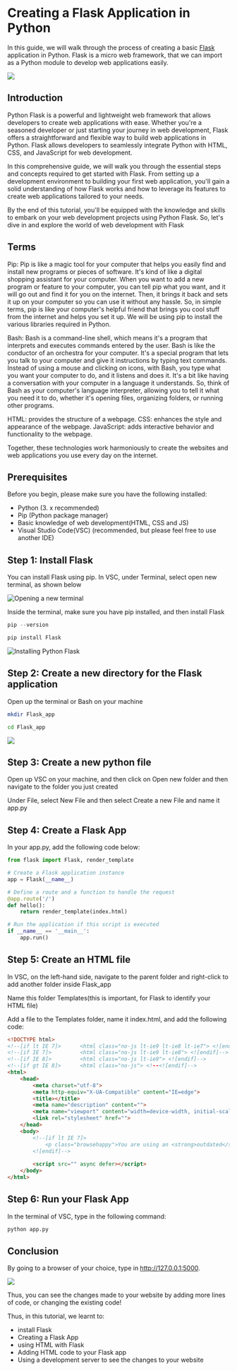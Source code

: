 # Creating a Flask Application in Python

In this guide, we will walk through the process of creating a basic [Flask](https://flask.palletsprojects.com/en/2.3.x/) application in Python. Flask is a micro web framework, that we can import as a Python module to develop web applications easily.

![](https://upload.wikimedia.org/wikipedia/commons/thumb/3/3c/Flask_logo.svg/1200px-Flask_logo.svg.png)

## Introduction

Python Flask is a powerful and lightweight web framework that allows developers to create web applications with ease. Whether you're a seasoned developer or just starting your journey in web development, Flask offers a straightforward and flexible way to build web applications in Python. Flask allows developers to seamlessly integrate Python with HTML, CSS, and JavaScript for web development. 

In this comprehensive guide, we will walk you through the essential steps and concepts required to get started with Flask. From setting up a development environment to building your first web application, you'll gain a solid understanding of how Flask works and how to leverage its features to create web applications tailored to your needs.

By the end of this tutorial, you'll be equipped with the knowledge and skills to embark on your web development projects using Python Flask. So, let's dive in and explore the world of web development with Flask

## Terms

Pip: Pip is like a magic tool for your computer that helps you easily find and install new programs or pieces of software. It's kind of like a digital shopping assistant for your computer. When you want to add a new program or feature to your computer, you can tell pip what you want, and it will go out and find it for you on the internet. Then, it brings it back and sets it up on your computer so you can use it without any hassle. So, in simple terms, pip is like your computer's helpful friend that brings you cool stuff from the internet and helps you set it up. We will be using pip to install the various libraries required in Python.

Bash: Bash is a command-line shell, which means it's a program that interprets and executes commands entered by the user. Bash is like the conductor of an orchestra for your computer. It's a special program that lets you talk to your computer and give it instructions by typing text commands. Instead of using a mouse and clicking on icons, with Bash, you type what you want your computer to do, and it listens and does it. It's a bit like having a conversation with your computer in a language it understands. So, think of Bash as your computer's language interpreter, allowing you to tell it what you need it to do, whether it's opening files, organizing folders, or running other programs.

HTML: provides the structure of a webpage.
CSS: enhances the style and appearance of the webpage.
JavaScript: adds interactive behavior and functionality to the webpage.

Together, these technologies work harmoniously to create the websites and web applications you use every day on the internet.

## Prerequisites

Before you begin, please make sure you have the following installed:

- Python (3. x recommended)
- Pip (Python package manager)
- Basic knowledge of web development(HTML, CSS and JS)
- Visual Studio Code(VSC) (recommended, but please feel free to use another IDE)

## Step 1: Install Flask

You can install Flask using pip. In VSC, under Terminal, select open new terminal, as shown below

![Opening a new terminal](https://i.ibb.co/bHyB2vS/Screen-Shot-2023-09-11-at-11-56-51-AM.png)

Inside the terminal, make sure you have pip installed, and then install Flask
```python
pip --version

pip install Flask
```
![Installing Python Flask](https://i.ibb.co/k62BB92/Screen-Shot-2023-09-21-at-11-30-00-AM.png)
## Step 2: Create a new directory for the Flask application

Open up the terminal or Bash on your machine

```bash
mkdir Flask_app

cd Flask_app
```
![](https://i.ibb.co/SwD461W/Screen-Shot-2023-09-21-at-11-41-15-AM.png)
## Step 3: Create a new python file

Open up VSC on your machine, and then click on Open new folder and then navigate to the folder you just created

Under File, select New File and then select Create a new File and name it app.py

## Step 4: Create a Flask App

In your app.py, add the following code below:

```python
from flask import Flask, render_template

# Create a Flask application instance
app = Flask(__name__)

# Define a route and a function to handle the request
@app.route('/')
def hello():
    return render_template(index.html)

# Run the application if this script is executed
if __name__ == '__main__':
    app.run()
```

## Step 5: Create an HTML file

In VSC, on the left-hand side, navigate to the parent folder and right-click to add another folder inside Flask_app

Name this folder Templates(this is important, for Flask to identify your HTML file)

Add a file to the Templates folder, name it index.html, and add the following code:

```HTML
<!DOCTYPE html>
<!--[if lt IE 7]>      <html class="no-js lt-ie9 lt-ie8 lt-ie7"> <![endif]-->
<!--[if IE 7]>         <html class="no-js lt-ie9 lt-ie8"> <![endif]-->
<!--[if IE 8]>         <html class="no-js lt-ie9"> <![endif]-->
<!--[if gt IE 8]>      <html class="no-js"> <!--<![endif]-->
<html>
    <head>
        <meta charset="utf-8">
        <meta http-equiv="X-UA-Compatible" content="IE=edge">
        <title></title>
        <meta name="description" content="">
        <meta name="viewport" content="width=device-width, initial-scale=1">
        <link rel="stylesheet" href="">
    </head>
    <body>
        <!--[if lt IE 7]>
            <p class="browsehappy">You are using an <strong>outdated</strong> browser. Please <a href="#">upgrade your browser</a> to improve your experience.</p>
        <![endif]-->
        
        <script src="" async defer></script>
    </body>
</html>
```

## Step 6: Run your Flask App

In the terminal of VSC, type in the following command:
```python
python app.py
```

## Conclusion

By going to a browser of your choice, type in http://127.0.0.1:5000.

![](https://i.ibb.co/GpKdNHJ/Screen-Shot-2023-09-21-at-12-36-19-PM.png)

Thus, you can see the changes made to your website by adding more lines of code, or changing the existing code!

Thus, in this tutorial, we learnt to:
- install Flask
- Creating a Flask App
- using HTML with Flask
- Adding HTML code to your Flask app
- Using a development server to see the changes to your website



